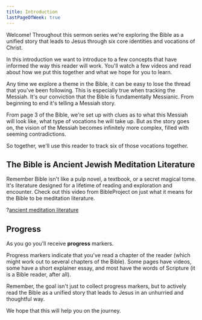 ```yaml
---
title: Introduction
lastPageOfWeek: true
---
```


Welcome! Throughout this sermon series we're exploring the Bible as a unified story that leads to Jesus through six core identities and vocations of Christ.

In this introduction we want to introduce to a few concepts that have informed the way this reader will work. You'll watch a few videos and read about how we put this together and what we hope for you to learn.

Any time we explore a theme in the Bible, it can be easy to lose the thread that you've been following. This is especially true when tracking the Messiah. It's our conviction that the Bible is fundamentally Messianic. From beginning to end it's telling a Messiah story.

From page 3 of the Bible, we're set up with clues as to what this Messiah will look like, what type of vocations he will take up. But as the story goes on, the vision of the Messiah becomes infinitely more complex, filled with seeming contradictions.

So together, we'll use this reader to track six of those vocations together.

## The Bible is Ancient Jewish Meditation Literature

Remember Bible isn't like a pulp novel, a textbook, or a secret magical tome. It's literature designed for a lifetime of reading and exploration and encounter. Check out this video from BibleProject on just what it means for the Bible to be meditation literature.

?[ancient meditation literature](VhmlJBUIoLk)

## Progress

As you go you'll receive **progress** markers.

Progress markers indicate that you've read a chapter of the reader (which might work out to several chapters of the Bible). Some pages have videos, some have a short explainer essay, and most have the words of Scripture (it is a Bible reader, after all).

Remember, the goal isn't just to collect progress markers, but to actively read the Bible as a unified story that leads to Jesus in an unhurried and thoughtful way.

We hope that this will help you on the journey.
